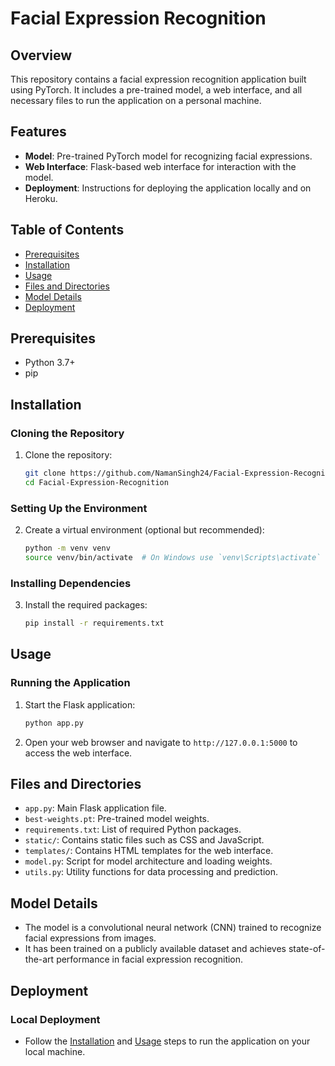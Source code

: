 # Facial Expression Recognition

## Overview
This repository contains a facial expression recognition application built using PyTorch. It includes a pre-trained model, a web interface, and all necessary files to run the application on a personal machine.

## Features
- **Model**: Pre-trained PyTorch model for recognizing facial expressions.
- **Web Interface**: Flask-based web interface for interaction with the model.
- **Deployment**: Instructions for deploying the application locally and on Heroku.

## Table of Contents
- [Prerequisites](#prerequisites)
- [Installation](#installation)
- [Usage](#usage)
- [Files and Directories](#files-and-directories)
- [Model Details](#model-details)
- [Deployment](#deployment)


## Prerequisites
- Python 3.7+
- pip

## Installation

### Cloning the Repository
1. Clone the repository:
    ```bash
    git clone https://github.com/NamanSingh24/Facial-Expression-Recognition.git
    cd Facial-Expression-Recognition
    ```

### Setting Up the Environment
2. Create a virtual environment (optional but recommended):
    ```bash
    python -m venv venv
    source venv/bin/activate  # On Windows use `venv\Scripts\activate`
    ```

### Installing Dependencies
3. Install the required packages:
    ```bash
    pip install -r requirements.txt
    ```

## Usage

### Running the Application
1. Start the Flask application:
    ```bash
    python app.py
    ```
2. Open your web browser and navigate to `http://127.0.0.1:5000` to access the web interface.

## Files and Directories
- `app.py`: Main Flask application file.
- `best-weights.pt`: Pre-trained model weights.
- `requirements.txt`: List of required Python packages.
- `static/`: Contains static files such as CSS and JavaScript.
- `templates/`: Contains HTML templates for the web interface.
- `model.py`: Script for model architecture and loading weights.
- `utils.py`: Utility functions for data processing and prediction.

## Model Details
- The model is a convolutional neural network (CNN) trained to recognize facial expressions from images.
- It has been trained on a publicly available dataset and achieves state-of-the-art performance in facial expression recognition.

## Deployment



### Local Deployment
- Follow the [Installation](#installation) and [Usage](#usage) steps to run the application on your local machine.


